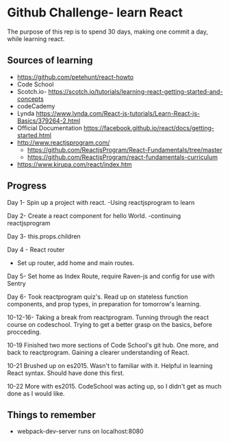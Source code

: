 Github Challenge- learn React
=============================
The purpose of this rep is to spend 30 days, making one commit a day, while learning react.

Sources of learning
--------------------
* https://github.com/petehunt/react-howto
* Code School
* Scotch.io- https://scotch.io/tutorials/learning-react-getting-started-and-concepts
* codeCademy
* Lynda https://www.lynda.com/React-js-tutorials/Learn-React-js-Basics/379264-2.html
* Official Documentation https://facebook.github.io/react/docs/getting-started.html
* http://www.reactjsprogram.com/
  * https://github.com/ReactjsProgram/React-Fundamentals/tree/master
  * https://github.com/ReactjsProgram/react-fundamentals-curriculum
* https://www.kirupa.com/react/index.htm    

Progress
-----------
Day 1- Spin up a project with react.
  -Using reactjsprogram to learn

Day 2- Create a react component for hello World.
    -continuing reactjsprogram

Day 3- this.props.children

Day 4 - React router
  - Set up router, add home and main routes.

Day 5- Set home as Index Route, require Raven-js and config for use with Sentry

Day 6- Took reactprogram quiz's. Read up on stateless function components, and prop types, in preparation for tomorrow's learning.

10-12-16-
Taking a break from reactprogram. Tunning through the react course on codeschool. Trying to get a better grasp on the basics, before procceding.

10-19
Finished two more sections of Code School's git hub. One more, and back to reactprogram. Gaining a clearer understanding of React.

10-21
Brushed up on es2015. Wasn't to familiar with it. Helpful in learning React syntax. Should have done this first.

10-22 More with es2015. CodeSchool was acting up, so I didn't get as much done as I would like. 

Things to remember
-------------------  
  * webpack-dev-server runs on localhost:8080
